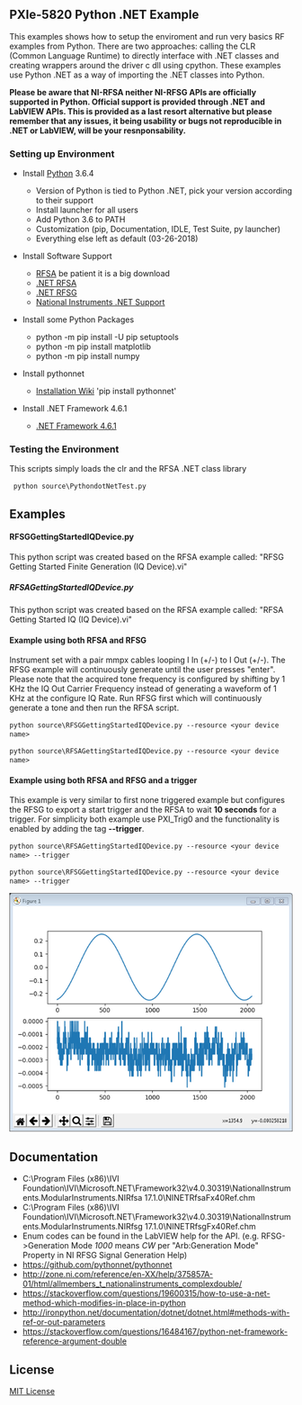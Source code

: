 ## PXIe-5820 Python .NET Example

This examples shows how to setup the enviroment and run very basics RF examples from Python. 
There are two approaches: calling the CLR (Common Language Runtime) to directly interface
with .NET classes and creating wrappers around the driver c dll using cpython. These examples
use Python .NET as a way of importing the .NET classes into Python.

__Please be aware that NI-RFSA neither NI-RFSG APIs are officially supported
in Python. Official support is provided through .NET and LabVIEW APIs. This is provided
as a last resort alternative but please remember that any issues, it being usability or bugs
not reproducible in .NET or LabVIEW, will be your resnponsability.__

### Setting up Environment

- Install [Python](https://www.python.org/downloads/) 3.6.4
	- Version of Python is tied to Python .NET, pick your version according to their support
	- Install launcher for all users
	- Add Python 3.6 to PATH
	- Customization (pip, Documentation, IDLE, Test Suite, py launcher)
	- Everything else left as default (03-26-2018)

- Install Software Support
	- [RFSA](http://www.ni.com/download/ni-rfsa-17.1/6894/en/) be patient it is a big download
	- [.NET RFSA](http://www.ni.com/download/ni-rfsa-.net-class-library-17.1/6909/en/)
	- [.NET RFSG](http://www.ni.com/download/ni-rfsg-.net-class-library-17.1/6912/en/)
	- [National Instruments .NET Support](http://www.ni.com/product-documentation/14434/en/)

- Install some Python Packages
	- python -m pip install -U pip setuptools
	- python -m pip install matplotlib
	- python -m pip install numpy

- Install pythonnet
	- [Installation Wiki](https://github.com/pythonnet/pythonnet/wiki/Installation)
	'pip install pythonnet'

- Install .NET Framework 4.6.1
	- [.NET Framework 4.6.1](https://www.microsoft.com/en-us/download/details.aspx?id=49981)

### Testing the Environment
This scripts simply loads the clr and the RFSA .NET class library
```
 python source\PythondotNetTest.py
```
## Examples
#### RFSGGettingStartedIQDevice.py
This python script was created based on the RFSA example called: "RFSG Getting Started Finite Generation (IQ Device).vi"

##### RFSAGettingStartedIQDevice.py
This python script was created based on the RFSA example called: "RFSA Getting Started IQ (IQ Device).vi"

#### Example using both RFSA and RFSG
Instrument set with a pair mmpx cables looping I In (+/-) to I Out (+/-). The RFSG example will continuously generate until the user presses "enter". Please note that the acquired tone frequency is configured by shifting by 1 KHz the IQ Out Carrier Frequency instead of generating a waveform of 1 KHz at the configure IQ Rate. Run RFSG first which will continuously generate a tone and then run the RFSA script.

```
python source\RFSGGettingStartedIQDevice.py --resource <your device name>
```

```
python source\RFSAGettingStartedIQDevice.py --resource <your device name>
```

#### Example using both RFSA and RFSG and a trigger
This example is very similar to first none triggered example but configures the RFSG to export a start trigger and the RFSA to wait __10 seconds__ for a trigger. For simplicity both example use PXI_Trig0 and the functionality is enabled by adding the tag __--trigger__.

```
python source\RFSAGettingStartedIQDevice.py --resource <your device name> --trigger
```

```
python source\RFSGGettingStartedIQDevice.py --resource <your device name> --trigger
```

![ILoopback](images/ILoopbackPicture.PNG)

## Documentation
- C:\Program Files (x86)\IVI Foundation\IVI\Microsoft.NET\Framework32\v4.0.30319\NationalInstruments.ModularInstruments.NIRfsa 17.1.0\NINETRfsaFx40Ref.chm
- C:\Program Files (x86)\IVI Foundation\IVI\Microsoft.NET\Framework32\v4.0.30319\NationalInstruments.ModularInstruments.NIRfsg 17.1.0\NINETRfsgFx40Ref.chm
- Enum codes can be found in the LabVIEW help for the API. (e.g. RFSG->Generation Mode _1000_ means _CW_ per "Arb:Generation Mode" Property in NI RFSG Signal Generation Help)
- https://github.com/pythonnet/pythonnet
- http://zone.ni.com/reference/en-XX/help/375857A-01/html/allmembers_t_nationalinstruments_complexdouble/
- https://stackoverflow.com/questions/19600315/how-to-use-a-net-method-which-modifies-in-place-in-python
- http://ironpython.net/documentation/dotnet/dotnet.html#methods-with-ref-or-out-parameters
- https://stackoverflow.com/questions/16484167/python-net-framework-reference-argument-double

## License
[MIT License](https://github.com/NISystemsEngineering/Python-dotNet-5820/blob/master/LICENSE.md)
